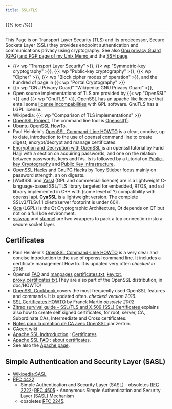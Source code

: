 ```yaml
---
title: SSL/TLS
---
```


{{% toc /%}}

---

This Page is on Transport Layer Security (TLS) and its predecessor,
Secure Sockets Layer (SSL) they provides endpoint authentication
and communications privacy using cryptography. See also
[Gnu privacy Guard (GPG) and PGP page of my Unix Memo
](https://unix-memo.readthedocs.io/en/latest/gnupg.html) and the
[SSH page](https://unix-memo.readthedocs.io/en/latest/ssh.html).

-   {{< wp "Transport Layer Security" >}},
    {{< wp "Symmetric-key cryptography" >}},
    {{< wp "Public-key cryptography" >}},
    {{< wp "Cipher" >}},
    {{< wp "Block cipher modes of operation" >}},
    and the hundred of page in {{< wp "Portal:Cryptography" >}}
-   {{< wp "GNU Privacy Guard"  "Wikipedia: GNU Privacy Guard" >}},
-   Open source implementations of TLS are provided by
    {{< wp "OpenSSL" >}}
    and {{< wp "GnuTLS" >}},
    OpenSSL has an apache like license that entail some
    [license incompabilities](http://en.wikipedia.org/wiki/OpenSSL#GPL_exception)
    with GPL software. GnuTLS has a LGPL license.
-   Wikipedia: {{< wp "Comparison of TLS implementations" >}}
-   [OpenSSL Project](http://www.openssl.org/), The command line tool
    is [Openssl(1)](http://www.openssl.org/docs/apps/openssl.html).
-   [Ubuntu OpenSSL HowTo](https://help.ubuntu.com/community/OpenSSL).
-   Paul Heinlein's
    [OpenSSL Command-Line HOWTO](http://www.madboa.com/geek/openssl/)
    is a  clear, concise, up to date,  introduction to the use of openssl
    command line to create digest, encrypt/decrypt and manage certificates.
-   [Encryption and Decryption with OpenSSL
    ](http://farid.hajji.name/blog/2009/07/15/encryption-and-decryption-with-openssl/)
    is an openssl tutorial by Farid Hajji with a section on acquiring passwords, and one on
    the relation between passwords, keys and IVs. Is is followed by a tutorial on
    [Public-key Cryptography](http://farid.hajji.name/blog/2009/07/27/public-key-cryptography-with-openssl/)
    and
    [Public Key Infrastructure](http://farid.hajji.name/blog/2009/07/27/public-key-cryptography-with-openssl/).
-   [OpenSSL Hacks](http://www.linuxjournal.com/node/8958/)
    and [GnuPG Hacks](http://www.linuxjournal.com/article/8732) by Tony Stieber
    focus mainly on password strength, an on digests.
-   [WolfSSL and [Yassl](https://www.wolfssl.com/) (GPL and
    commercial licence) are is a lightweight C-language-based SSL/TLS
    library targeted for embedded, RTOS,
    and ssl library implemented in C++ with (some
    level of ?) compatibility with openssl api. **CyaSSL** is a
    lightweight version. The complete SSLv3/TLSv1.1 client/server
    footprint is under 60K.
-   [Qca](http://delta.affinix.com/qca/) (LGPL) is the Qt
    Cryptographic Architecture, Qt depends on QT but not on a full kde
    environment.
-   [sslwrap](http://www.rickk.com/sslwrap/)
    and [stunnel](http://www.stunnel.org/) are two
    wrappers to pack a tcp connection insto a secure socket layer.

## Certificates
-   Paul Heinlein's
    [OpenSSL Command-Line HOWTO](http://www.madboa.com/geek/openssl/)
    is a very clear and concise introduction to the use of openssl
    command line. It includes a certificate management HowTo.
    It is updated very often _checked in 2016_.
-   Openssl [FAQ](http://www.openssl.org/support/faq.html) and
    [manpages](https://www.openssl.org/docs/manmaster/apps/)
    [certificates.txt](http://www.openssl.org/docs/HOWTO/certificates.txt),
    [key.txt](http://www.openssl.org/docs/HOWTO/keys.txt),
    [proxy\_certificates.txt](http://www.openssl.org/docs/HOWTO/proxy_certificates.txt).They
    are also part of the OpenSSL distribution, in doc/HOWTO/
-
    [OpenSSL Cookbook
    ](https://www.feistyduck.com/books/openssl-cookbook/)
    covers the most frequently used OpenSSL features and commands. It
    is updated often. _checked version 2016_.
-   [SSL Certificates HOWTO](http://tldp.org/HOWTO/SSL-Certificates-HOWTO/)
    by Franck Martin _obsolete 2002_
-   [Zitrax survival guide - SSL/TLS and X.509 (SSL) Certificates
    ](http://www.zytrax.com/tech/survival/ssl.html)
    explains also how to create self signed certificates, for root, server, CA, Subordinate CAs,
    Intermediate and Cross certificates.
-   [Notes pour la création de CA avec OpenSSL
    ](http://zertrin.org/how-to/openssl-ca/) par zertrin.
-   [CAcert wiki](http://wiki.cacert.org/wiki/)
-   [Apache SSL Indtroduction](http://httpd.apache.org/docs/ssl/ssl_intro.html#certificates) :
    [Certificates](http://httpd.apache.org/docs/ssl/ssl_intro.html#certificates)
-   [Apache SSL FAQ](http://httpd.apache.org/docs/ssl/ssl_faq.html) :
    [about certificates](http://httpd.apache.org/docs/ssl/ssl_faq.html#aboutcerts).
-   See also the [Apache page](node/252).

## Simple Authentication and Security Layer (SASL)

-   [Wikipedia:SASL](http://en.wikipedia.org/wiki/Simple_Authentication_and_Security_Layer)
-   [RFC 4422](http://tools.ietf.org/html/rfc4422 "ietf.org rfc4422")
    - Simple Authentication and Security Layer (SASL) - obsoletes
    [RFC 2222](http://tools.ietf.org/html/rfc2222 "ietf.org rfc2222");
    [RFC 4505](http://tools.ietf.org/html/rfc4505 "ietf.org rfc4505") -
    Anonymous Simple Authentication and Security Layer (SASL) Mechanism
    - obsoletes
    [RFC 2245](http://tools.ietf.org/html/rfc2245 "ietf.org rfc2245").
